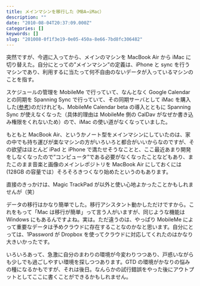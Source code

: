 ```yaml
---
title: メインマシンを移行した（MBA→iMac）
description: ""
date: "2010-08-04T20:37:09.000Z"
categories: []
keywords: []
slug: "201008-0f1f3e19-0e05-450a-8e66-7bd8fc306482"
---
```


突然ですが、今週に入ってから、メインのマシンを MacBook Air から iMac に切り替えた。自分にとっての”メインマシン”の定義は、iPhone と sync を行うマシンであり、利用するに当たって何不自由のないデータが入っているマシンのことを指す。

スケジュールの管理を MobileMe で行っていて、なんとなく Google Calendar との同期を Spanning Sync で行っていて、その同期サーバとして iMac を購入した([参考](/posts/ddcabb63-51c2-4780-b9ac-cae6073d4038/))のだけれども、MobileMe Calendar beta の導入とともに Spanning Sync が使えなくなった（具体的理由は MobileMe 側の CalDav がなぜか書き込み権限をくれないため）ので、iMac の使い道がなくなっていました。

もともと MacBook Air、というかノート型をメインマシンにしていたのは、家の中でも持ち運びが楽なマシンの方がいろいろと都合がいいからなのですが、その欲望はほとんど iPad と iPhone で満たせそうなことと、ここ最近あまり開発をしなくなったので”コンピュータ”である必要がなくなったことなどもあり、またこのまま音楽と画像のメインレポジトリを MacBook Air にしておくには(128GB の容量では）そろそろきつくなり始めたというのもあります。

直接のきっかけは、Magic TrackPad が以外と使い心地よかったことかもしれませんが（笑）

データの移行はかなり簡単でした。移行アシスタント動かしただけですから。これをもって「Mac は移行が簡単」って言う人がいますが、同じような機能は Windows にもあるんですよね。実は。ただ違うのは、やっぱり MobileMe によって重要なデータは予めクラウドに存在することなのかなと思います。自分にとっては、1Password が Dropbox を使ってクラウドに対応してくれたのはかなり大きいかったです。

いろいろあって、急激に自分のまわりの環境が今変わりつつあり、戸惑いながらも少しでも過ごしやすい環境を探しつつあります。GTD の環境がかなりの悩みの種になるかもですが、それは後日。なんらかの試行錯誤をやった後にアウトプットとしてここに書くことができるかもしれません。
